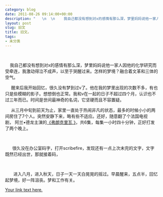 ```yaml
---
category: blog
date: 2011-08-26 09:14:00+00:00
description: "   \n  \n    我自己都没有想到对x的感情有那么深，梦里妈妈说他一家人因他"
layout: post
slug: 旧文
title: 旧文。
tags:
- 未分类
---
```


   
  
    我自己都没有想到对x的感情有那么深，梦里妈妈说他一家人因他的化学研究而受牵连，我激动得泣不成声，以至于哭醒过来。怎样的梦境？融合着文革和三体的空气。  
  
     醒来后我开始回忆，很久没有梦到过v了。他在我的梦里出现的次数不多，有也只是些模糊的影子。想想倒也正常。我和v在一起的日子不超过四个月，认识也不过三年而已。时间是世间最神奇的名词，它坚硬而且不容置疑。  
  
     从三月中旬到前天为止，家里一直处于热闹非凡的状态，最多的时候小小的两间房住了7个人。突然安静下来，略有些不适应。还好，随意翻了个法国电视剧， 阿兰•德龙主演的[《](http://movie.douban.com/subject/2264285/)[弗朗克里瓦 》](http://movie.douban.com/subject/2264285/)，共6集，每集一小时四十分钟，正好打发了两个晚上。  
  
   
  
      很久没在办公室码字，打开scribefire，发现还有一点上次未完的文字，文字既然已经出世，那就接着码，  
  
   
  
       进入八月，进入秋天，日子一天一天白晃晃的摇过。早晨醒来，五点半，回忆起梦境，好一阵沮丧。梦和工作有关。  
  
[Your link text here.](http://weibo.com/2167415215)
